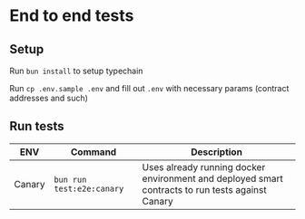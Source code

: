 # End to end tests
## Setup

Run `bun install` to setup typechain

Run `cp .env.sample .env` and fill out `.env` with necessary params (contract addresses and such)

## Run tests
| ENV    | Command                   | Description                                                                                     |
|--------|---------------------------|-------------------------------------------------------------------------------------------------|
| Canary | `bun run test:e2e:canary` | Uses already running docker environment and deployed smart contracts to run tests against Canary |

